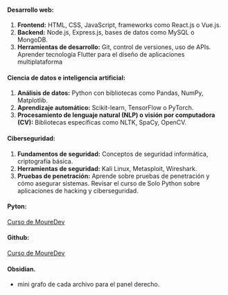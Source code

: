 #### Desarrollo web:

1. **Frontend:** HTML, CSS, JavaScript, frameworks como React.js o Vue.js.
2. **Backend:** Node.js, Express.js, bases de datos como MySQL o MongoDB.
3. **Herramientas de desarrollo:** Git, control de versiones, uso de APIs.
Aprender tecnología Flutter para el diseño de aplicaciones multiplataforma

#### Ciencia de datos e inteligencia artificial:

1. **Análisis de datos:** Python con bibliotecas como Pandas, NumPy, Matplotlib.
2. **Aprendizaje automático:** Scikit-learn, TensorFlow o PyTorch.
3. **Procesamiento de lenguaje natural (NLP) o visión por computadora (CV):** Bibliotecas específicas como NLTK, SpaCy, OpenCV.

#### Ciberseguridad:

1. **Fundamentos de seguridad:** Conceptos de seguridad informática, criptografía básica.
2. **Herramientas de seguridad:** Kali Linux, Metasploit, Wireshark.
3. **Pruebas de penetración:** Aprende sobre pruebas de penetración y cómo asegurar sistemas.
Revisar el curso de Solo Python sobre aplicaciones de hacking y ciberseguridad.
#### Pyton:
[Curso de MoureDev](https://www.youtube.com/watch?v=Kp4Mvapo5kc&list=PLNdFk2_brsRdgQXLIlKBXQDeRf3qvXVU_)

#### Github:
[Curso de MoureDev](https://www.youtube.com/watch?v=3GymExBkKjE&t=2526s)
#### Obsidian.
+ mini grafo de cada archivo para el panel derecho.